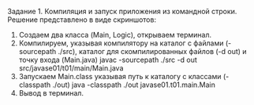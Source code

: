 Задание 1. Компиляция и запуск приложения из командной строки.
Решение представлено в виде скриншотов:
1. Создаем два класса (Main, Logic), открываем терминал.
2. Компилируем, указывая компилятору на каталог с файлами (- sourcepath ./src), каталог для скомпилированных файлов (-d out) и точку входа (Main.java)
javac -sourcepath ./src -d out src/javase01/t01/main/Main.java
3. Запускаем Main.class указывая путь к каталогу с классами (-classpath ./out)
java -classpath ./out javase01.t01.main.Main
4. Вывод в терминал.